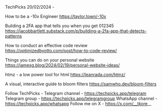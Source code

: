 TechPicks 20/02/2024 -

How to be a -10x Engineer
https://taylor.town/-10x

Building a 2FA app that tells you when you get 012345
https://jacobbartlett.substack.com/p/building-a-2fa-app-that-detects-patterns

How to conduct an effective code review
https://optimizedbyotto.com/post/how-to-code-review/

Things you can do on your personal website
https://jamesg.blog/2024/02/19/personal-website-ideas/

htmz - a low power tool for html
https://leanrada.com/htmz/

A visual, interactive guide to bloom filters
https://samwho.dev/bloom-filters

Follow TechPicks -
Telegram channel - https://techpicks.app/telegram
Telegram group - https://techpicks.app/telegramgroup
WhatsApp channel - https://techpicks.app/whatsapp
Follow me on X - https://x.com/__tkore__